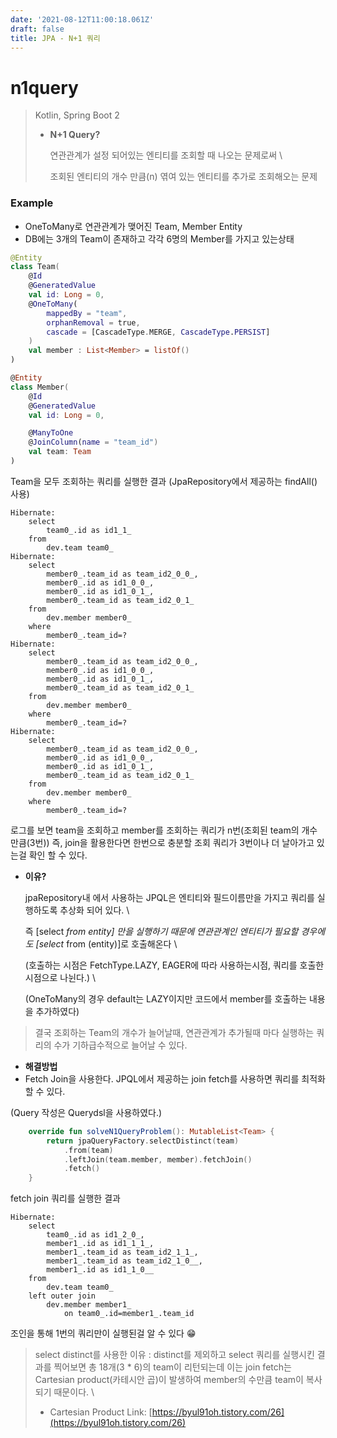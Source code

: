 ```yaml
---
date: '2021-08-12T11:00:18.061Z'
draft: false
title: JPA - N+1 쿼리
---
```


# n1query

> Kotlin, Spring Boot 2
>
> * **N+1 Query?**
>
>   연관관계가 설정 되어있는 엔티티를 조회할 때 나오는 문제로써 \
>
>   조회된 엔티티의 개수 만큼\(n\) 엮여 있는 엔티티를 추가로 조회해오는 문제

### Example

* OneToMany로 연관관계가 맺어진 Team, Member Entity
* DB에는 3개의 Team이 존재하고 각각 6명의 Member를 가지고 있는상태

```kotlin
@Entity
class Team(
    @Id
    @GeneratedValue
    val id: Long = 0,
    @OneToMany(
        mappedBy = "team",
        orphanRemoval = true,
        cascade = [CascadeType.MERGE, CascadeType.PERSIST]
    )
    val member : List<Member> = listOf()
)

@Entity
class Member(
    @Id
    @GeneratedValue
    val id: Long = 0,

    @ManyToOne
    @JoinColumn(name = "team_id")
    val team: Team
)
```

Team을 모두 조회하는 쿼리를 실행한 결과 \(JpaRepository에서 제공하는 findAll\(\) 사용\)

```text
Hibernate: 
    select
        team0_.id as id1_1_ 
    from
        dev.team team0_
Hibernate: 
    select
        member0_.team_id as team_id2_0_0_,
        member0_.id as id1_0_0_,
        member0_.id as id1_0_1_,
        member0_.team_id as team_id2_0_1_ 
    from
        dev.member member0_ 
    where
        member0_.team_id=?
Hibernate: 
    select
        member0_.team_id as team_id2_0_0_,
        member0_.id as id1_0_0_,
        member0_.id as id1_0_1_,
        member0_.team_id as team_id2_0_1_ 
    from
        dev.member member0_ 
    where
        member0_.team_id=?
Hibernate: 
    select
        member0_.team_id as team_id2_0_0_,
        member0_.id as id1_0_0_,
        member0_.id as id1_0_1_,
        member0_.team_id as team_id2_0_1_ 
    from
        dev.member member0_ 
    where
        member0_.team_id=?
```

로그를 보면 team을 조회하고 member를 조회하는 쿼리가 n번\(조회된 team의 개수만큼\(3번\)\)  즉, join을 활용한다면 한번으로 충분할 조회 쿼리가 3번이나 더 날아가고 있는걸 확인 할 수 있다.

* **이유?**

  jpaRepository내 에서 사용하는 JPQL은 엔티티와 필드이름만을 가지고 쿼리를 실행하도록 추상화 되어 있다. \

  즉 \[select  _from entity\] 만을 실행하기 때문에 연관관계인 엔티티가 필요할 경우에도 \[select_  from \(entity\)\]로 호출해온다 \

  \(호출하는 시점은 FetchType.LAZY, EAGER에 따라 사용하는시점, 쿼리를 호출한 시점으로 나뉜다.\) \

  \(OneToMany의 경우 default는 LAZY이지만 코드에서 member를 호출하는 내용을 추가하였다\)

> 결국 조회하는 Team의 개수가 늘어날때, 연관관계가 추가될때 마다 실행하는 쿼리의 수가 기하급수적으로 늘어날 수 있다.

* **해결방법**
* Fetch Join을 사용한다. JPQL에서 제공하는 join fetch를 사용하면 쿼리를 최적화 할 수 있다.

\(Query 작성은 Querydsl을 사용하였다.\)

```kotlin
    override fun solveN1QueryProblem(): MutableList<Team> {
        return jpaQueryFactory.selectDistinct(team)
            .from(team)
            .leftJoin(team.member, member).fetchJoin()
            .fetch()
    }
```

fetch join 쿼리를 실행한 결과

```text
Hibernate: 
    select
        team0_.id as id1_2_0_,
        member1_.id as id1_1_1_,
        member1_.team_id as team_id2_1_1_,
        member1_.team_id as team_id2_1_0__,
        member1_.id as id1_1_0__ 
    from
        dev.team team0_ 
    left outer join
        dev.member member1_ 
            on team0_.id=member1_.team_id
```

조인을 통해 1번의 쿼리만이 실행된걸 알 수 있다 😁

> select distinct를 사용한 이유 : distinct를 제외하고 select 쿼리를 실행시킨 결과를 찍어보면 총 18개\(3 \* 6\)의 team이 리턴되는데  이는 join fetch는 Cartesian product\(카테시안 곱\)이 발생하여 member의 수만큼 team이 복사되기 때문이다. \
>
> * Cartesian Product Link: [https://byul91oh.tistory.com/26](https://byul91oh.tistory.com/26)

